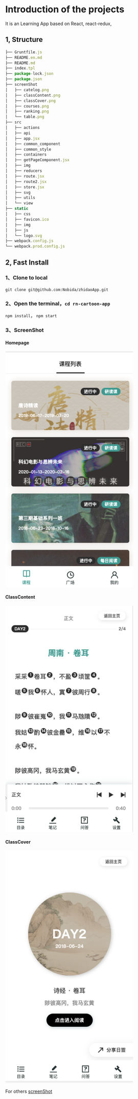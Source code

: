 # Introduction of the projects

It is an Learning App based on React, react-redux, 


## 1,  Structure

```js
├── Gruntfile.js
├── README.en.md
├── README.md
├── index.tpl
├── package-lock.json
├── package.json
├── screenShot
│   ├── catelog.png
│   ├── classContent.png
│   ├── classCover.png
│   ├── courses.png
│   ├── ranking.png
│   └── table.png
├── src
│   ├── actions
│   ├── api
│   ├── app.jsx
│   ├── common_component
│   ├── common_style
│   ├── containers
│   ├── getPageComponent.jsx
│   ├── img
│   ├── reducers
│   ├── route.jsx
│   ├── route2.jsx
│   ├── store.jsx
│   ├── svg
│   ├── utils
│   └── view
├── static
│   ├── css
│   ├── favicon.ico
│   ├── img
│   ├── js
│   └── logo.svg
├── webpack.config.js
└── webpack.prod.config.js
```

## 2, Fast Install 

### 1、Clone to local

`git clone git@github.com:Nobida/zhidaoApp.git`

### 2、Open the terminal，`cd rn-cartoon-app`

`npm install`，
`npm start` 

### 3、ScreenShot


#### Homepage
<img src="https://github.com/Nobida/zhidaoApp/blob/main/screenShot/courses.png" width="400">


#### ClassContent
<img src="https://github.com/Nobida/zhidaoApp/blob/main/screenShot/classContent.png" width="400">

#### ClassCover
<img src="https://github.com/Nobida/zhidaoApp/blob/main/screenShot/classCover.png" width="400">


For others [screenShot](./screenShot)
